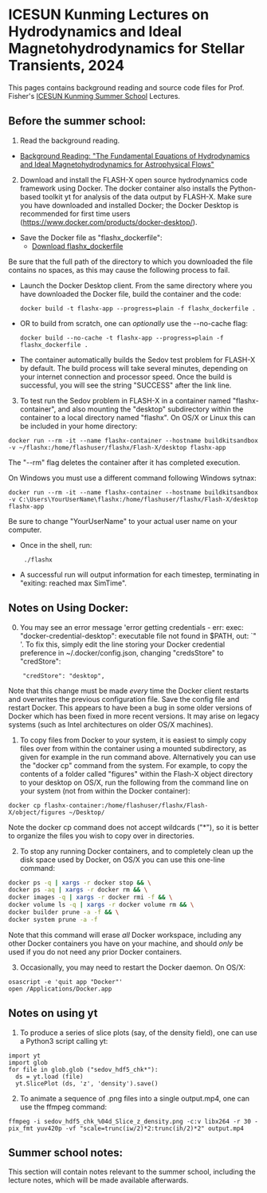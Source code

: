 # ICESUN Kunming Lectures on Hydrodynamics and Ideal Magnetohydrodynamics for Stellar Transients, 2024

This pages contains background reading and source code files for Prof. Fisher's [ICESUN Kunming Summer School](https://stellar-explosion2024.casconf.cn/) Lectures.

## Before the summer school:

1. Read the background reading.
- [Background Reading: "The Fundamental Equations of Hydrodynamics and Ideal Magnetohydrodynamics for Astrophysical Flows"](./hydro_equation_derivation.pdf)

2. Download and install the FLASH-X open source hydrodynamics code framework using Docker. The docker container also installs the Python-based toolkit yt for analysis of the data output by FLASH-X. Make sure you have downloaded and installed Docker; the Docker Desktop is recommended for first time users (https://www.docker.com/products/docker-desktop/).

- Save the Docker file as "flashx_dockerfile":
  - [Download flashx_dockerfile](https://raw.githubusercontent.com/rtfisher/summerschool_lectures/main/flashx_dockerfile)

Be sure that the full path of the directory to which you downloaded the file contains no spaces, as this may cause the following process to fail.
- Launch the Docker Desktop client. From the same directory where you have downloaded the Docker file, build the container and the code:
  <br>
  ```
  docker build -t flashx-app --progress=plain -f flashx_dockerfile .
  ```
- OR to build from scratch, one can _optionally_ use the --no-cache flag:
  <br>
  ```
  docker build --no-cache -t flashx-app --progress=plain -f flashx_dockerfile .
  ```
- The container automatically builds the Sedov test problem for FLASH-X by default. The build process will take several minutes, depending on your internet connection and processor speed. Once the build is successful, you will see the string "SUCCESS" after the link line.
  
3. To test run the Sedov problem in FLASH-X in a container named "flashx-container", and also mounting the "desktop" subdirectory within the container to a local directory named "flashx". On OS/X or Linux this can be included in your home directory:
 ```  
 docker run --rm -it --name flashx-container --hostname buildkitsandbox -v ~/flashx:/home/flashuser/flashx/Flash-X/desktop flashx-app
```
The "--rm" flag deletes the container after it has completed execution.

On Windows you must use a different command following Windows sytnax:
```
docker run --rm -it --name flashx-container --hostname buildkitsandbox -v C:\Users\YourUserName\flashx:/home/flashuser/flashx/Flash-X/desktop flashx-app
```
Be sure to change "YourUserName" to your actual user name on your computer.

- Once in the shell, run:
  ```
   ./flashx
  ```
- A successful run will output information for each timestep, terminating in "exiting: reached max SimTime". 

## Notes on Using Docker:

0. You may see an error message 'error getting credentials - err: exec: "docker-credential-desktop": executable file not found in $PATH, out: `" '. To fix this, simply edit the line storing your Docker credential preference in ~/.docker/config.json, changing "credsStore" to "credStore":

```
    "credStore": "desktop",
```

Note that this change must be made _every_ time the Docker client restarts and overwrites the previous configuration file. Save the config file and restart Docker. This appears to have been a bug in some older versions of Docker which has been fixed in more recent versions. It may arise on legacy systems (such as Intel architectures on older OS/X machines).


1. To copy files from Docker to your system, it is easiest to simply copy files over from within the container using a mounted subdirectory, as given for example in the run command above. Alternatively you can use the "docker cp" command from the system. For example, to copy the contents of a folder called "figures" within the Flash-X object directory to your desktop on OS/X, run the following from the command line on your system (not from within the Docker container): 
```
docker cp flashx-container:/home/flashuser/flashx/Flash-X/object/figures ~/Desktop/
```
Note the docker cp command does not accept wildcards ("*"), so it is better to organize the files you wish to copy over in directories.

2. To stop any running Docker containers, and to completely clean up the disk space used by Docker, on OS/X you can use this one-line command:

```sh
docker ps -q | xargs -r docker stop && \
docker ps -aq | xargs -r docker rm && \
docker images -q | xargs -r docker rmi -f && \
docker volume ls -q | xargs -r docker volume rm && \
docker builder prune -a -f && \
docker system prune -a -f
```
Note that this command will erase _all_ Docker workspace, including any other Docker containers you have on your machine, and should _only_ be used if you do not need any prior Docker containers.

3. Occasionally, you may need to restart the Docker daemon. On OS/X:
```
osascript -e 'quit app "Docker"'
open /Applications/Docker.app
```

## Notes on using yt

1. To produce a series of slice plots (say, of the density field), one can use a Python3 script calling yt:

```
import yt
import glob
for file in glob.glob ("sedov_hdf5_chk*"):
  ds = yt.load (file)
  yt.SlicePlot (ds, 'z', 'density').save()
```

2. To animate a sequence of .png files into a single output.mp4, one can use the ffmpeg command:

```
ffmpeg -i sedov_hdf5_chk_%04d_Slice_z_density.png -c:v libx264 -r 30 -pix_fmt yuv420p -vf "scale=trunc(iw/2)*2:trunc(ih/2)*2" output.mp4
```



## Summer school notes:

This section will contain notes relevant to the summer school, including the lecture notes, which will be made available afterwards.

